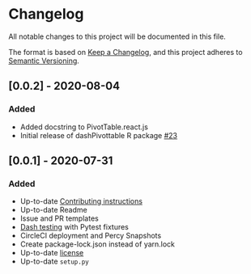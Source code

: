 # Changelog
All notable changes to this project will be documented in this file.

The format is based on [Keep a Changelog](https://keepachangelog.com/en/1.0.0/),
and this project adheres to [Semantic Versioning](https://semver.org/spec/v2.0.0.html).

## [0.0.2] - 2020-08-04
### Added
* Added docstring to PivotTable.react.js
* Initial release of dashPivottable R package [#23](https://github.com/plotly/dash-pivottable/pull/23)

## [0.0.1] - 2020-07-31
### Added
* Up-to-date [Contributing instructions](https://github.com/plotly/dash-pivottable/blob/master/CONTRIBUTING.md)
* Up-to-date Readme
* Issue and PR templates
* [Dash testing](https://dash.plotly.com/testing) with Pytest fixtures
* CircleCI deployment and Percy Snapshots
* Create package-lock.json instead of yarn.lock
* Up-to-date [license](https://github.com/plotly/dash-pivottable/blob/master/LICENSE)
* Up-to-date `setup.py`
